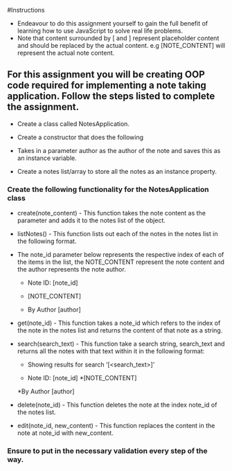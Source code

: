 #Instructions
* Endeavour to do this assignment yourself to gain the full benefit of learning how to use JavaScript to solve real life problems.
* Note that content surrounded by [ and ] represent placeholder content and should be replaced by the actual content. e.g [NOTE_CONTENT] will represent the actual note content.


## For this assignment you will be creating OOP code required for implementing a note taking application. Follow the steps listed to complete the assignment.

* Create a class called NotesApplication.

* Create a constructor that does the following

* Takes in a parameter author as the author of the note and saves this as an instance variable.

* Create a notes list/array to store all the notes as an instance property.

### Create the following functionality for the NotesApplication class

* create(note_content) - This function takes the note content as the parameter and adds it to the notes list of the object.

* listNotes() - This function lists out each of the notes in the notes list in the following format. 
* The note_id parameter below represents the respective index of each of the items in the list, the NOTE_CONTENT represent the note content and the author represents the note author.
	
	* Note ID: [note_id]
	* [NOTE_CONTENT]

	* By Author [author]
	
	
* get(note_id) - This function takes a note_id which refers to the index of the note in the notes list and returns the content of that note as a string.
* search(search_text) - This function take a search string, search_text and returns all the notes with that text within it in the following format:

	* Showing results for search ‘[<search_text>]’

	* Note ID: [note_id]
	*[NOTE_CONTENT]

	*By Author [author]
 
 
* delete(note_id) - This function deletes the note at the index note_id of the notes list.
* edit(note_id, new_content) - This function replaces the content in the note at note_id with new_content.

### Ensure to put in the necessary validation every step of the way.


